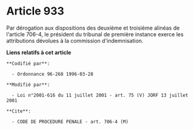 # Article 933

Par dérogation aux dispositions des deuxième et troisième alinéas de l'article 706-4, le président du tribunal de première
instance exerce les attributions dévolues à la commission d'indemnisation.

**Liens relatifs à cet article**

	**Codifié par**:

	  - Ordonnance 96-268 1996-03-28

	**Modifié par**:

	  - Loi n°2001-616 du 11 juillet 2001 - art. 75 (V) JORF 13 juillet 2001

	**Cite**:

	  - CODE DE PROCEDURE PENALE - art. 706-4 (M)
